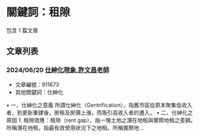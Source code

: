 # 關鍵詞：租隙

包含 1 篇文章

## 文章列表

### 2024/06/20 [仕紳化現象,許文昌老師](../../articles/911673_%E4%BB%95%E7%B4%B3%E5%8C%96%E7%8F%BE%E8%B1%A1%2C%E8%A8%B1%E6%96%87%E6%98%8C%E8%80%81%E5%B8%AB.md)
- 文章編號：911673
- 其他關鍵詞：仕紳化

• 一、仕紳化之意義 所謂仕紳化（Gentrification），指舊市區從原本聚集低收入者，到更新重建後，房租及房價上漲，而吸引高收入者的遷入。 • 二、仕紳化之原因 1. 租隙效應：租隙（rent gap），指一塊土地之潛在地租與實際地租之差額。所稱潛在地租，指最有效使用狀況下之地租。所稱實際地...
